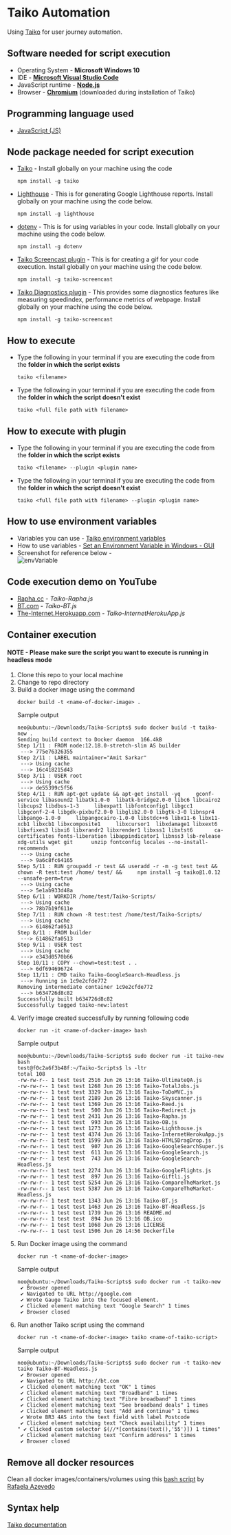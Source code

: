 # Taiko Automation

Using [Taiko](https://github.com/getgauge/taiko) for user journey automation.

## Software needed for script execution

* Operating System - **Microsoft Windows 10**
* IDE - **[Microsoft Visual Studio Code](https://code.visualstudio.com/Download)**
* JavaScript runtime - **[Node.js](https://nodejs.org/en/download/)**
* Browser - **[Chromium](https://github.com/chromium/chromium)** (downloaded during installation of Taiko)

## Programming language used

* [JavaScript (JS)](https://developer.mozilla.org/en-US/docs/Web/JavaScript)

## Node package needed for script execution

* [Taiko](https://www.npmjs.com/package/taiko) - Install globally on your machine using the code
    ```
    npm install -g taiko
    ```    
* [Lighthouse](https://www.npmjs.com/package/lighthouse) - This is for generating Google Lighthouse reports. Install globally on your machine using the code below.
    ```
    npm install -g lighthouse
    ```
* [dotenv](https://www.npmjs.com/package/dotenv) - This is for using variables in your code. Install globally on your machine using the code below.
    ```
    npm install -g dotenv
    ```
* [Taiko Screencast plugin](https://www.npmjs.com/package/taiko-screencast) - This is for creating a gif for your code execution. Install globally on your machine using the code below.
    ```
    npm install -g taiko-screencast
    ```    

* [Taiko Diagnostics plugin](https://www.npmjs.com/package/taiko-diagnostics) - This provides some diagnostics features like measuring speedindex, performance metrics of webpage. Install globally on your machine using the code below.
    ```
    npm install -g taiko-screencast
    ```    

## How to execute

* Type the following in your terminal if you are executing the code from the **folder in which the script exists**
    ```
    taiko <filename>
    ```
* Type the following in your terminal if you are executing the code from the **folder in which the script doesn't exist**
    ```
    taiko <full file path with filename>
    ```

## How to execute with plugin

* Type the following in your terminal if you are executing the code from the **folder in which the script exists**
    ```
    taiko <filename> --plugin <plugin name>
    ```
* Type the following in your terminal if you are executing the code from the **folder in which the script doesn't exist**
    ```
    taiko <full file path with filename> --plugin <plugin name>
    ```

## How to use environment variables
* Variables you can use - [Taiko environment variables](https://docs.taiko.dev/#taiko-env-variables)
* How to use variables - [Set an Environment Variable in Windows - GUI](http://www.dowdandassociates.com/blog/content/howto-set-an-environment-variable-in-windows-gui/)
* Screenshot for reference below -<br>
![envVariable](/envVariable.png)

## Code execution demo on YouTube
* [Rapha.cc](https://www.youtube.com/watch?v=0ErzwZyZDgY) - _Taiko-Rapha.js_
* [BT.com](https://www.youtube.com/watch?v=-orYOGBYRQc) - _Taiko-BT.js_
* [The-Internet.Herokuapp.com](https://www.youtube.com/watch?v=dp1PeXhXYI4) - _Taiko-InternetHerokuApp.js_

## Container execution
#### NOTE - Please make sure the script you want to execute is running in headless mode
1. Clone this repo to your local machine
1. Change to repo directory
1. Build a docker image using the command
    ```
    docker build -t <name-of-docker-image> .
    ```
    Sample output
    ```
    neo@ubuntu:~/Downloads/Taiko-Scripts$ sudo docker build -t taiko-new .
    Sending build context to Docker daemon  166.4kB
    Step 1/11 : FROM node:12.18.0-stretch-slim AS builder
     ---> 775e76326355
    Step 2/11 : LABEL maintainer="Amit Sarkar"
     ---> Using cache
     ---> 16c418215d43
    Step 3/11 : USER root
     ---> Using cache
     ---> de55399c5f56
    Step 4/11 : RUN apt-get update && apt-get install -yq     gconf-service libasound2 libatk1.0-0  libatk-bridge2.0-0 libc6 libcairo2 libcups2 libdbus-1-3     libexpat1 libfontconfig1 libgcc1     libgconf-2-4 libgdk-pixbuf2.0-0 libglib2.0-0 libgtk-3-0 libnspr4     libpango-1.0-0     libpangocairo-1.0-0 libstdc++6 libx11-6 libx11-xcb1 libxcb1 libxcomposite1     libxcursor1  libxdamage1 libxext6 libxfixes3 libxi6 libxrandr2 libxrender1 libxss1 libxtst6       ca-certificates fonts-liberation libappindicator1 libnss3 lsb-release xdg-utils wget git      unzip fontconfig locales --no-install-recommends
     ---> Using cache
     ---> 9a6c8fc64165
    Step 5/11 : RUN groupadd -r test && useradd -r -m -g test test &&     chown -R test:test /home/ test/ &&     npm install -g taiko@1.0.12 --unsafe-perm=true
     ---> Using cache
     ---> 5e1ab933d48a
    Step 6/11 : WORKDIR /home/test/Taiko-Scripts/
     ---> Using cache
     ---> 78b7b19f611e
    Step 7/11 : RUN chown -R test:test /home/test/Taiko-Scripts/
     ---> Using cache
     ---> 614862fa0513
    Step 8/11 : FROM builder
     ---> 614862fa0513
    Step 9/11 : USER test
     ---> Using cache
     ---> e343d0570b66
    Step 10/11 : COPY --chown=test:test . .
     ---> 6df694696724
    Step 11/11 : CMD taiko Taiko-GoogleSearch-Headless.js
     ---> Running in 1c9e2cfde772
    Removing intermediate container 1c9e2cfde772
     ---> b634726d8c82
    Successfully built b634726d8c82
    Successfully tagged taiko-new:latest
    ```
1. Verify image created successfully by running following code
    ```
    docker run -it <name-of-docker-image> bash
    ```
    Sample output
    ```
    neo@ubuntu:~/Downloads/Taiko-Scripts$ sudo docker run -it taiko-new bash
    test@f0c2a6f3b48f:~/Taiko-Scripts$ ls -ltr
    total 108
    -rw-rw-r-- 1 test test 2516 Jun 26 13:16 Taiko-UltimateQA.js
    -rw-rw-r-- 1 test test 1268 Jun 26 13:16 Taiko-TotalJobs.js
    -rw-rw-r-- 1 test test 3329 Jun 26 13:16 Taiko-ToDoMVC.js
    -rw-rw-r-- 1 test test 2189 Jun 26 13:16 Taiko-Skyscanner.js
    -rw-rw-r-- 1 test test 1369 Jun 26 13:16 Taiko-Reed.js
    -rw-rw-r-- 1 test test  500 Jun 26 13:16 Taiko-Redirect.js
    -rw-rw-r-- 1 test test 2431 Jun 26 13:16 Taiko-Rapha.js
    -rw-rw-r-- 1 test test  993 Jun 26 13:16 Taiko-OB.js
    -rw-rw-r-- 1 test test 1273 Jun 26 13:16 Taiko-Lighthouse.js
    -rw-rw-r-- 1 test test 4374 Jun 26 13:16 Taiko-InternetHerokuApp.js
    -rw-rw-r-- 1 test test 1599 Jun 26 13:16 Taiko-HTML5DragDrop.js
    -rw-rw-r-- 1 test test  907 Jun 26 13:16 Taiko-GoogleSearchSuper.js
    -rw-rw-r-- 1 test test  611 Jun 26 13:16 Taiko-GoogleSearch.js
    -rw-rw-r-- 1 test test  743 Jun 26 13:16 Taiko-GoogleSearch-Headless.js
    -rw-rw-r-- 1 test test 2274 Jun 26 13:16 Taiko-GoogleFlights.js
    -rw-rw-r-- 1 test test  897 Jun 26 13:16 Taiko-Giftli.js
    -rw-rw-r-- 1 test test 5254 Jun 26 13:16 Taiko-CompareTheMarket.js
    -rw-rw-r-- 1 test test 5387 Jun 26 13:16 Taiko-CompareTheMarket-Headless.js
    -rw-rw-r-- 1 test test 1343 Jun 26 13:16 Taiko-BT.js
    -rw-rw-r-- 1 test test 1463 Jun 26 13:16 Taiko-BT-Headless.js
    -rw-rw-r-- 1 test test 1739 Jun 26 13:16 README.md
    -rw-rw-r-- 1 test test  894 Jun 26 13:16 OB.ico
    -rw-rw-r-- 1 test test 1068 Jun 26 13:16 LICENSE
    -rw-rw-r-- 1 test test 1506 Jun 26 14:56 Dockerfile
    ```
1. Run Docker image using the command
    ```
    docker run -t <name-of-docker-image>
    ```
    Sample output
    ```
    neo@ubuntu:~/Downloads/Taiko-Scripts$ sudo docker run -t taiko-new
     ✔ Browser opened
     ✔ Navigated to URL http://google.com
     ✔ Wrote Gauge Taiko into the focused element.
     ✔ Clicked element matching text "Google Search" 1 times
     ✔ Browser closed
    ```
1. Run another Taiko script using the command
    ```
    docker run -t <name-of-docker-image> taiko <name-of-taiko-script>
    ```
    Sample output
    ```
    neo@ubuntu:~/Downloads/Taiko-Scripts$ sudo docker run -t taiko-new taiko Taiko-BT-Headless.js
     ✔ Browser opened
     ✔ Navigated to URL http://bt.com
     ✔ Clicked element matching text "OK" 1 times
     ✔ Clicked element matching text "Broadband" 1 times
     ✔ Clicked element matching text "Fibre broadband" 1 times
     ✔ Clicked element matching text "See broadband deals" 1 times
     ✔ Clicked element matching text "Add and continue" 1 times
     ✔ Wrote BR3 4AS into the text field with label Postcode 
     ✔ Clicked element matching text "Check availability" 1 times
    " ✔ Clicked custom selector $(//*[contains(text(),'55')]) 1 times"
     ✔ Clicked element matching text "Confirm address" 1 times
     ✔ Browser closed
    ```
## Remove all docker resources

Clean all docker images/containers/volumes using this [bash script](https://gist.github.com/rafaelaazevedo/bec6cf339888bbac60336d01193ae923) by [Rafaela Azevedo](https://github.com/rafaelaazevedo)

## Syntax help
[Taiko documentation](https://docs.taiko.dev/)